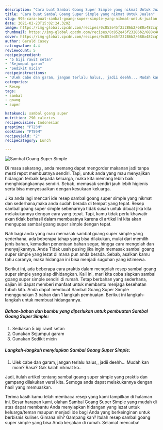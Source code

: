 ```yaml
---
description: "Cara buat Sambal Goang Super Simple yang nikmat Untuk Jualan"
title: "Cara buat Sambal Goang Super Simple yang nikmat Untuk Jualan"
slug: 995-cara-buat-sambal-goang-super-simple-yang-nikmat-untuk-jualan
date: 2021-02-23T15:02:24.320Z
image: https://img-global.cpcdn.com/recipes/0c852e45f23286b2/680x482cq70/sambal-goang-super-simple-foto-resep-utama.jpg
thumbnail: https://img-global.cpcdn.com/recipes/0c852e45f23286b2/680x482cq70/sambal-goang-super-simple-foto-resep-utama.jpg
cover: https://img-global.cpcdn.com/recipes/0c852e45f23286b2/680x482cq70/sambal-goang-super-simple-foto-resep-utama.jpg
author: Gerald Casey
ratingvalue: 4.4
reviewcount: 5
recipeingredient:
- "5 biji rawit setan"
- "Sejumput garam"
- "Sedikit micin"
recipeinstructions:
- "Ulek cabe dan garam, jangan terlalu halus,, jadii deehh... Mudah kan mom? Rasa? Gak kalah nikmat ko.."
categories:
- Resep
tags:
- sambal
- goang
- super

katakunci: sambal goang super 
nutrition: 290 calories
recipecuisine: Indonesian
preptime: "PT23M"
cooktime: "PT59M"
recipeyield: "2"
recipecategory: Lunch

---
```



![Sambal Goang Super Simple](https://img-global.cpcdn.com/recipes/0c852e45f23286b2/680x482cq70/sambal-goang-super-simple-foto-resep-utama.jpg)

Di masa  sekarang , anda memang dapat mengorder makanan jadi tanpa mesti repot membuatnya sendiri. Tapi, untuk anda yang mau menyajikan hidangan terbaik kepada keluarga, maka kita memang lebih baik menghidangkannya sendiri. Sebab, memasak sendiri jauh lebih higienis serta bisa menyesuaikan dengan kesukaan keluarga.

Jika anda lagi mencari ide resep sambal goang super simple yang nikmat dan sederhana,maka anda sudah berada di tempat yang tepat. Resep sambal goang super simple  sebenarnya tidak susah untuk dibuat jika kita melakukannya dengan cara yang tepat. Tapi, kamu tidak perlu khawatir akan tidak berhasil dalam membuatnya 
karena di artikel ini kita akan mengupas sambal goang super simple dengan tepat.  



Nah bagi anda yang mau memasak sambal goang super simple yang sederhana, ada beberapa tahap yang bisa dilakukan, mulai dari memilih jenis bahan, kemudian penentuan bahan segar, hingga cara mengolah dan menyajikannya. Anda Tidak usah pusing jika ingin memasak sambal goang super simple yang lezat di mana pun anda berada. Sebab, asalkan kamu  tahu caranya, maka hidangan ini bisa menjadi suguhan yang istimewa.

Berikut ini, ada beberapa cara praktis  dalam mengolah resep sambal goang super simple yang siap dihidangkan. Kali ini, mari kita coba siapkan sambal goang super simple sendiri di rumah. Tetap berbahan yang sederhana, sajian ini dapat memberi manfaat untuk membantu menjaga kesehatan tubuh kita. Anda dapat membuat Sambal Goang Super Simple menggunakan 3 bahan dan 1 langkah pembuatan. Berikut ini langkah-langkah untuk membuat hidangannya.

<!--inarticleads1-->

##### Bahan-bahan dan bumbu yang diperlukan untuk pembuatan Sambal Goang Super Simple:

1. Sediakan 5 biji rawit setan
1. Gunakan Sejumput garam
1. Gunakan Sedikit micin




<!--inarticleads2-->

##### Langkah-langkah menyiapkan Sambal Goang Super Simple:

1. Ulek cabe dan garam, jangan terlalu halus,, jadii deehh... Mudah kan mom? Rasa? Gak kalah nikmat ko..




Jadi, itulah artikel tentang  sambal goang super simple  yang praktis dan gampang dilakukan versi kita. Semoga anda dapat melakukannya dengan hasil yang memuaskan. 

Terima kasih kamu telah membaca resep yang kami tampilkan di halaman ini. Besar harapan kami, olahan  Sambal Goang Super Simple yang mudah di atas dapat membantu Anda menyiapkan hidangan yang lezat untuk keluarga/teman maupun menjadi ide bagi Anda yang berkeinginan untuk berbisnis kuliner. Gimana nih? Gampang kan? Itulah resep sambal goang super simple yang bisa Anda kerjakan di rumah. Selamat mencoba!

